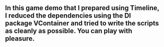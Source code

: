 
## In this game demo that I prepared using Timeline, I reduced the dependencies using the DI package VContainer and tried to write the scripts as cleanly as possible. You can play with pleasure.
